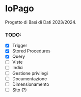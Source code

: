 # IoPago

Progetto di Basi di Dati 2023/2024.

### TODO:
- [x] Trigger
- [x] Stored Procedures
- [x] Query
- [ ] Viste
- [ ] Indici
- [ ] Gestione privilegi
- [ ] Documentazione
- [ ] Dimensionamento
- [ ] Sito (?)
